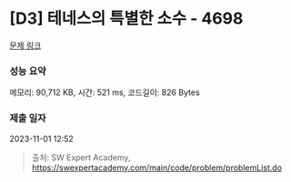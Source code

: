 # [D3] 테네스의 특별한 소수 - 4698 

[문제 링크](https://swexpertacademy.com/main/code/problem/problemDetail.do?contestProbId=AWRuoqCKkE0DFAXt) 

### 성능 요약

메모리: 90,712 KB, 시간: 521 ms, 코드길이: 826 Bytes

### 제출 일자

2023-11-01 12:52



> 출처: SW Expert Academy, https://swexpertacademy.com/main/code/problem/problemList.do